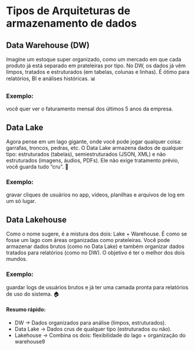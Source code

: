 # Tipos de Arquiteturas de armazenamento de dados 

## Data Warehouse (DW)
Imagine um estoque super organizado, como um mercado em que cada produto já está separado em prateleiras por tipo. No DW, os dados já vêm limpos, tratados e estruturados (em tabelas, colunas e linhas).
É ótimo para relatórios, BI e análises históricas. 📊
### Exemplo: 
você quer ver o faturamento mensal dos últimos 5 anos da empresa.

## Data Lake
Agora pense em um lago gigante, onde você pode jogar qualquer coisa: garrafas, troncos, pedras, etc.
O Data Lake armazena dados de qualquer tipo: estruturados (tabelas), semiestruturados (JSON, XML) e não estruturados (imagens, áudios, PDFs).
Ele não exige tratamento prévio, você guarda tudo “cru”. 🌊
### Exemplo:
gravar cliques de usuários no app, vídeos, planilhas e arquivos de log em um só lugar.

## Data Lakehouse
Como o nome sugere, é a mistura dos dois: Lake + Warehouse.
É como se fosse um lago com áreas organizadas como prateleiras.
Você pode armazenar dados brutos (como no Data Lake) e também organizar dados tratados para relatórios (como no DW).
O objetivo é ter o melhor dos dois mundos.
### Exemplo: 
guardar logs de usuários brutos e já ter uma camada pronta para relatórios de uso do sistema. 🏠

#### Resumo rápido:

- DW → Dados organizados para análise (limpos, estruturados).
- Data Lake → Dados crus de qualquer tipo (estruturados ou não).
- Lakehouse → Combina os dois: flexibilidade do lago + organização do warehouse9
